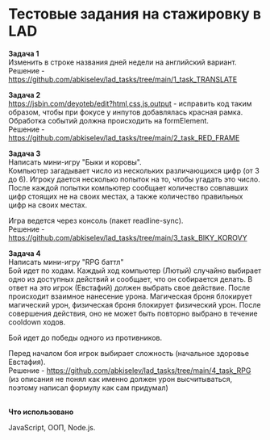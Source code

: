 # Тестовые задания на стажировку в LAD

**Задача 1**\
Изменить в строке названия дней недели на английский вариант.\
Решение - https://github.com/abkiselev/lad_tasks/tree/main/1_task_TRANSLATE


**Задача 2**\
https://jsbin.com/deyoteb/edit?html,css,js,output - исправить код таким образом, чтобы при фокусе у инпутов добавлялась красная рамка. Обработка событий должна происходить на formElement.\
Решение - https://github.com/abkiselev/lad_tasks/tree/main/2_task_RED_FRAME


**Задача 3**\
Написать мини-игру "Быки и коровы".\
Компьютер загадывает число из нескольких различающихся цифр (от 3 до 6). Игроку дается несколько попыток на то, чтобы угадать это число. После каждой попытки компьютер сообщает количество совпавших цифр стоящих не на своих местах, а также количество правильных цифр на своих местах.

Игра ведется через консоль (пакет readline-sync).\
Решение - https://github.com/abkiselev/lad_tasks/tree/main/3_task_BIKY_KOROVY


**Задача 4**\
Написать мини-игру "RPG баттл"\
Бой идет по ходам. Каждый ход компьютер (Лютый) случайно выбирает одно из доступных действий и сообщает, что он собирается делать. В ответ на это игрок (Евстафий) должен выбрать свое действие.
После происходит взаимное нанесение урона. Магическая броня блокирует магический урон, физическая броня блокирует физический урон.
После совершения действия, оно не может быть повторно выбрано в течение cooldown ходов.

Бой идет до победы одного из противников.

Перед началом боя игрок выбирает сложность (начальное здоровье Евстафия).\
Решение - https://github.com/abkiselev/lad_tasks/tree/main/4_task_RPG (из описания не понял как именно должен урон высчитываться, поэтому написал формулу как сам придумал)

\
**Что использовано**

JavaScript, ООП, Node.js.
